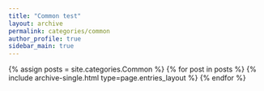 ```yaml
---
title: "Common test"
layout: archive
permalink: categories/common
author_profile: true
sidebar_main: true
---
```



{% assign posts = site.categories.Common %}
{% for post in posts %} {% include archive-single.html type=page.entries_layout %} {% endfor %}
